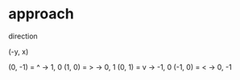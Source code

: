 # approach

direction

(-y, x)

(0, -1) = ^ -> 1, 0
(1, 0) = > -> 0, 1
(0, 1) = v -> -1, 0
(-1, 0) = < -> 0, -1
